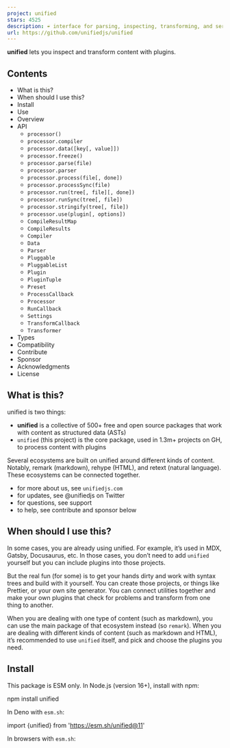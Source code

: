 ```yaml
---
project: unified
stars: 4525
description: ☔️ interface for parsing, inspecting, transforming, and serializing content through syntax trees
url: https://github.com/unifiedjs/unified
---
```


**unified** lets you inspect and transform content with plugins.

Contents
--------

-   What is this?
-   When should I use this?
-   Install
-   Use
-   Overview
-   API
    -   `processor()`
    -   `processor.compiler`
    -   `processor.data([key[, value]])`
    -   `processor.freeze()`
    -   `processor.parse(file)`
    -   `processor.parser`
    -   `processor.process(file[, done])`
    -   `processor.processSync(file)`
    -   `processor.run(tree[, file][, done])`
    -   `processor.runSync(tree[, file])`
    -   `processor.stringify(tree[, file])`
    -   `processor.use(plugin[, options])`
    -   `CompileResultMap`
    -   `CompileResults`
    -   `Compiler`
    -   `Data`
    -   `Parser`
    -   `Pluggable`
    -   `PluggableList`
    -   `Plugin`
    -   `PluginTuple`
    -   `Preset`
    -   `ProcessCallback`
    -   `Processor`
    -   `RunCallback`
    -   `Settings`
    -   `TransformCallback`
    -   `Transformer`
-   Types
-   Compatibility
-   Contribute
-   Sponsor
-   Acknowledgments
-   License

What is this?
-------------

unified is two things:

-   **unified** is a collective of 500+ free and open source packages that work with content as structured data (ASTs)
-   `unified` (this project) is the core package, used in 1.3m+ projects on GH, to process content with plugins

Several ecosystems are built on unified around different kinds of content. Notably, remark (markdown), rehype (HTML), and retext (natural language). These ecosystems can be connected together.

-   for more about us, see `unifiedjs.com`
-   for updates, see @unifiedjs on Twitter
-   for questions, see support
-   to help, see contribute and sponsor below

When should I use this?
-----------------------

In some cases, you are already using unified. For example, it’s used in MDX, Gatsby, Docusaurus, etc. In those cases, you don’t need to add `unified` yourself but you can include plugins into those projects.

But the real fun (for some) is to get your hands dirty and work with syntax trees and build with it yourself. You can create those projects, or things like Prettier, or your own site generator. You can connect utilities together and make your own plugins that check for problems and transform from one thing to another.

When you are dealing with one type of content (such as markdown), you can use the main package of that ecosystem instead (so `remark`). When you are dealing with different kinds of content (such as markdown and HTML), it’s recommended to use `unified` itself, and pick and choose the plugins you need.

Install
-------

This package is ESM only. In Node.js (version 16+), install with npm:

npm install unified

In Deno with `esm.sh`:

import {unified} from 'https://esm.sh/unified@11'

In browsers with `esm.sh`:

<script type\="module"\>
  import {unified} from 'https://esm.sh/unified@11?bundle'
</script\>

Use
---

import rehypeDocument from 'rehype-document'
import rehypeFormat from 'rehype-format'
import rehypeStringify from 'rehype-stringify'
import remarkParse from 'remark-parse'
import remarkRehype from 'remark-rehype'
import {unified} from 'unified'
import {reporter} from 'vfile-reporter'

const file \= await unified()
  .use(remarkParse)
  .use(remarkRehype)
  .use(rehypeDocument, {title: '👋🌍'})
  .use(rehypeFormat)
  .use(rehypeStringify)
  .process('# Hello world!')

console.error(reporter(file))
console.log(String(file))

Yields:

no issues found

<!doctype html\>
<html lang\="en"\>
  <head\>
    <meta charset\="utf-8"\>
    <title\>👋🌍</title\>
    <meta name\="viewport" content\="width=device-width, initial-scale=1"\>
  </head\>
  <body\>
    <h1\>Hello world!</h1\>
  </body\>
</html\>

Overview
--------

`unified` is an interface for processing content with syntax trees. Syntax trees are a representation of content understandable to programs. Those programs, called _plugins_, take these trees and inspect and modify them. To get to the syntax tree from text, there is a _parser_. To get from that back to text, there is a _compiler_. This is the _process_ of a _processor_.

```
| ........................ process ........................... |
| .......... parse ... | ... run ... | ... stringify ..........|

          +--------+                     +----------+
Input ->- | Parser | ->- Syntax Tree ->- | Compiler | ->- Output
          +--------+          |          +----------+
                              X
                              |
                       +--------------+
                       | Transformers |
                       +--------------+
```

###### Processors

Processors process content. On its own, `unified` (the root processor) doesn’t work. It needs to be configured with plugins to work. For example:

const processor \= unified()
  .use(remarkParse)
  .use(remarkRehype)
  .use(rehypeDocument, {title: '👋🌍'})
  .use(rehypeFormat)
  .use(rehypeStringify)

That processor can do different things. It can:

-   …parse markdown (`parse`)
-   …turn parsed markdown into HTML and format the HTML (`run`)
-   …compile HTML (`stringify`)
-   …do all of the above (`process`)

Every processor implements another processor. To create a processor, call another processor. The new processor is configured to work the same as its ancestor. But when the descendant processor is configured in the future it does not affect the ancestral processor.

When processors are exposed from a module (for example, `unified` itself) they should not be configured directly, as that would change their behavior for all module users. Those processors are _frozen_ and they should be called to create a new processor before they are used.

###### File

When processing a document, metadata is gathered about that document. `vfile` is the file format that stores data, metadata, and messages about files for unified and plugins.

There are several utilities for working with these files.

###### Syntax tree

The syntax trees used in unified are unist nodes. A tree represents a whole document and each node is a plain JavaScript object with a `type` field. The semantics of nodes and the format of syntax trees is defined by other projects:

-   esast — JavaScript
-   hast — HTML
-   mdast — markdown
-   nlcst — natural language
-   xast — XML

There are many utilities for working with trees listed in each aforementioned project and maintained in the `syntax-tree` organization. These utilities are a level lower than unified itself and are building blocks that can be used to make plugins.

###### Ecosystems

Around each syntax tree is an ecosystem that focusses on that particular kind of content. At their core, they parse text to a tree and compile that tree back to text. They also provide plugins that work with the syntax tree, without requiring that the end user has knowledge about that tree.

-   rehype (hast) — HTML
-   remark (mdast) — markdown
-   retext (nlcst) — natural language

###### Plugins

Each aforementioned ecosystem comes with a large set of plugins that you can pick and choose from to do all kinds of things.

-   List of remark plugins · `remarkjs/awesome-remark` · `remark-plugin` topic
-   List of rehype plugins · `rehypejs/awesome-rehype` · `rehype-plugin` topic
-   List of retext plugins · `retextjs/awesome-retext` · `retext-plugin` topic

There are also a few plugins that work in any ecosystem:

-   `unified-diff` — ignore unrelated messages in GitHub Actions and Travis
-   `unified-infer-git-meta` — infer metadata of a document from Git
-   `unified-message-control` — enable, disable, and ignore messages from content

###### Configuration

Processors are configured with plugins or with the `data` method. Most plugins also accept configuration through options. See each plugin’s readme for more info.

###### Integrations

unified can integrate with the file system through `unified-engine`. CLI apps can be created with `unified-args`, Gulp plugins with `unified-engine-gulp`, and language servers with `unified-language-server`. A streaming interface can be created with `unified-stream`.

###### Programming interface

The API provided by `unified` allows multiple files to be processed and gives access to metadata (such as lint messages):

import rehypeStringify from 'rehype-stringify'
import remarkParse from 'remark-parse'
import remarkPresetLintMarkdownStyleGuide from 'remark-preset-lint-markdown-style-guide'
import remarkRehype from 'remark-rehype'
import remarkRetext from 'remark-retext'
import retextEnglish from 'retext-english'
import retextEquality from 'retext-equality'
import {unified} from 'unified'
import {reporter} from 'vfile-reporter'

const file \= await unified()
  .use(remarkParse)
  .use(remarkPresetLintMarkdownStyleGuide)
  .use(remarkRetext, unified().use(retextEnglish).use(retextEquality))
  .use(remarkRehype)
  .use(rehypeStringify)
  .process('\*Emphasis\* and \_stress\_, you guys!')

console.error(reporter(file))
console.log(String(file))

Yields:

1:16-1:24 warning Emphasis should use \`\*\` as a marker                                 emphasis-marker remark-lint
1:30-1:34 warning \`guys\` may be insensitive, use \`people\`, \`persons\`, \`folks\` instead gals-man        retext-equality

⚠ 2 warnings

<p\><em\>Emphasis</em\> and <em\>stress</em\>, you guys!</p\>

###### Transforming between ecosystems

Ecosystems can be combined in two modes.

**Bridge** mode transforms the tree from one format (_origin_) to another (_destination_). A different processor runs on the destination tree. Afterwards, the original processor continues with the origin tree.

**Mutate** mode also transforms the syntax tree from one format to another. But the original processor continues transforming the destination tree.

In the previous example (“Programming interface”), `remark-retext` is used in bridge mode: the origin syntax tree is kept after retext is done; whereas `remark-rehype` is used in mutate mode: it sets a new syntax tree and discards the origin tree.

The following plugins lets you combine ecosystems:

-   `remark-retext` — turn markdown into natural language
-   `remark-rehype` — turn markdown into HTML
-   `rehype-retext` — turn HTML into natural language
-   `rehype-remark` — turn HTML into markdown

API
---

This package exports the identifier `unified` (the root `processor`). There is no default export.

### `processor()`

Create a new processor.

###### Returns

New _unfrozen_ processor (`processor`).

This processor is configured to work the same as its ancestor. When the descendant processor is configured in the future it does not affect the ancestral processor.

###### Example

This example shows how a new processor can be created (from `remark`) and linked to **stdin**(4) and **stdout**(4).

import process from 'node:process'
import concatStream from 'concat-stream'
import {remark} from 'remark'

process.stdin.pipe(
  concatStream(function (buf) {
    process.stdout.write(String(remark().processSync(buf)))
  })
)

### `processor.compiler`

Compiler to use (`Compiler`, optional).

### `processor.data([key[, value]])`

Configure the processor with info available to all plugins. Information is stored in an object.

Typically, options can be given to a specific plugin, but sometimes it makes sense to have information shared with several plugins. For example, a list of HTML elements that are self-closing, which is needed during all phases.

> 👉 **Note**: setting information cannot occur on _frozen_ processors. Call the processor first to create a new unfrozen processor.

> 👉 **Note**: to register custom data in TypeScript, augment the `Data` interface.

###### Signatures

-   `processor = processor.data(key, value)`
-   `processor = processor.data(dataset)`
-   `value = processor.data(key)`
-   `dataset = processor.data()`

###### Parameters

-   `key` (`keyof Data`, optional) — field to get
-   `value` (`Data[key]`) — value to set
-   `values` (`Data`) — values to set

###### Returns

The current processor when setting (`processor`), the value at `key` when getting (`Data[key]`), or the entire dataset when getting without key (`Data`).

###### Example

This example show how to get and set info:

import {unified} from 'unified'

const processor \= unified().data('alpha', 'bravo')

processor.data('alpha') // => 'bravo'

processor.data() // => {alpha: 'bravo'}

processor.data({charlie: 'delta'})

processor.data() // => {charlie: 'delta'}

### `processor.freeze()`

Freeze a processor.

Frozen processors are meant to be extended and not to be configured directly.

When a processor is frozen it cannot be unfrozen. New processors working the same way can be created by calling the processor.

It’s possible to freeze processors explicitly by calling `.freeze()`. Processors freeze automatically when `.parse()`, `.run()`, `.runSync()`, `.stringify()`, `.process()`, or `.processSync()` are called.

###### Returns

The current processor (`processor`).

###### Example

This example, `index.js`, shows how `rehype` prevents extensions to itself:

import rehypeParse from 'rehype-parse'
import rehypeStringify from 'rehype-stringify'
import {unified} from 'unified'

export const rehype \= unified().use(rehypeParse).use(rehypeStringify).freeze()

That processor can be used and configured like so:

import {rehype} from 'rehype'
import rehypeFormat from 'rehype-format'
// …

rehype()
  .use(rehypeFormat)
  // …

A similar looking example is broken as operates on the frozen interface. If this behavior was allowed it would result in unexpected behavior so an error is thrown. **This is not valid**:

import {rehype} from 'rehype'
import rehypeFormat from 'rehype-format'
// …

rehype
  .use(rehypeFormat)
  // …

Yields:

~/node\_modules/unified/index.js:426
    throw new Error(
    ^

Error: Cannot call \`use\` on a frozen processor.
Create a new processor first, by calling it: use \`processor()\` instead of \`processor\`.
    at assertUnfrozen (~/node\_modules/unified/index.js:426:11)
    at Function.use (~/node\_modules/unified/index.js:165:5)
    …

### `processor.parse(file)`

Parse text to a syntax tree.

> 👉 **Note**: `parse` freezes the processor if not already _frozen_.

> 👉 **Note**: `parse` performs the parse phase, not the run phase or other phases.

###### Parameters

-   `file` (`Compatible`) — file to parse; typically `string` or `VFile`; any value accepted as `x` in `new VFile(x)`

###### Returns

Syntax tree representing `file` (`Node`).

###### Example

This example shows how `parse` can be used to create a tree from a file.

import remarkParse from 'remark-parse'
import {unified} from 'unified'

const tree \= unified().use(remarkParse).parse('# Hello world!')

console.log(tree)

Yields:

{
  type: 'root',
  children: \[
    {type: 'heading', depth: 1, children: \[Array\], position: \[Object\]}
  \],
  position: {
    start: {line: 1, column: 1, offset: 0},
    end: {line: 1, column: 15, offset: 14}
  }
}

### `processor.parser`

Parser to use (`Parser`, optional).

### `processor.process(file[, done])`

Process the given file as configured on the processor.

> 👉 **Note**: `process` freezes the processor if not already _frozen_.

> 👉 **Note**: `process` performs the parse, run, and stringify phases.

###### Signatures

-   `processor.process(file, done)`
-   `Promise<VFile> = processor.process(file?)`

###### Parameters

-   `file` (`Compatible`, optional) — file; typically `string` or `VFile`; any value accepted as `x` in `new VFile(x)`
-   `done` (`ProcessCallback`, optional) — callback

###### Returns

Nothing if `done` is given (`undefined`). Otherwise a promise, rejected with a fatal error or resolved with the processed file (`Promise<VFile>`).

The parsed, transformed, and compiled value is available at `file.value` (see note).

> 👉 **Note**: unified typically compiles by serializing: most compilers return `string` (or `Uint8Array`). Some compilers, such as the one configured with `rehype-react`, return other values (in this case, a React tree). If you’re using a compiler that doesn’t serialize, expect different result values.
> 
> To register custom results in TypeScript, add them to `CompileResultMap`.

###### Example

This example shows how `process` can be used to process a file:

import rehypeDocument from 'rehype-document'
import rehypeFormat from 'rehype-format'
import rehypeStringify from 'rehype-stringify'
import remarkParse from 'remark-parse'
import remarkRehype from 'remark-rehype'
import {unified} from 'unified'

const file \= await unified()
  .use(remarkParse)
  .use(remarkRehype)
  .use(rehypeDocument, {title: '👋🌍'})
  .use(rehypeFormat)
  .use(rehypeStringify)
  .process('# Hello world!')

console.log(String(file))

Yields:

<!doctype html\>
<html lang\="en"\>
  <head\>
    <meta charset\="utf-8"\>
    <title\>👋🌍</title\>
    <meta name\="viewport" content\="width=device-width, initial-scale=1"\>
  </head\>
  <body\>
    <h1\>Hello world!</h1\>
  </body\>
</html\>

### `processor.processSync(file)`

Process the given file as configured on the processor.

An error is thrown if asynchronous transforms are configured.

> 👉 **Note**: `processSync` freezes the processor if not already _frozen_.

> 👉 **Note**: `processSync` performs the parse, run, and stringify phases.

###### Parameters

-   `file` (`Compatible`, optional) — file; typically `string` or `VFile`; any value accepted as `x` in `new VFile(x)`

###### Returns

The processed file (`VFile`).

The parsed, transformed, and compiled value is available at `file.value` (see note).

> 👉 **Note**: unified typically compiles by serializing: most compilers return `string` (or `Uint8Array`). Some compilers, such as the one configured with `rehype-react`, return other values (in this case, a React tree). If you’re using a compiler that doesn’t serialize, expect different result values.
> 
> To register custom results in TypeScript, add them to `CompileResultMap`.

###### Example

This example shows how `processSync` can be used to process a file, if all transformers are synchronous.

import rehypeDocument from 'rehype-document'
import rehypeFormat from 'rehype-format'
import rehypeStringify from 'rehype-stringify'
import remarkParse from 'remark-parse'
import remarkRehype from 'remark-rehype'
import {unified} from 'unified'

const processor \= unified()
  .use(remarkParse)
  .use(remarkRehype)
  .use(rehypeDocument, {title: '👋🌍'})
  .use(rehypeFormat)
  .use(rehypeStringify)

console.log(String(processor.processSync('# Hello world!')))

Yields:

<!doctype html\>
<html lang\="en"\>
  <head\>
    <meta charset\="utf-8"\>
    <title\>👋🌍</title\>
    <meta name\="viewport" content\="width=device-width, initial-scale=1"\>
  </head\>
  <body\>
    <h1\>Hello world!</h1\>
  </body\>
</html\>

### `processor.run(tree[, file][, done])`

Run _transformers_ on a syntax tree.

> 👉 **Note**: `run` freezes the processor if not already _frozen_.

> 👉 **Note**: `run` performs the run phase, not other phases.

###### Signatures

-   `processor.run(tree, done)`
-   `processor.run(tree, file, done)`
-   `Promise<Node> = processor.run(tree, file?)`

###### Parameters

-   `tree` (`Node`) — tree to transform and inspect
-   `file` (`Compatible`, optional) — file associated with `node`; any value accepted as `x` in `new VFile(x)`
-   `done` (`RunCallback`, optional) — callback

###### Returns

Nothing if `done` is given (`undefined`). Otherwise, a promise rejected with a fatal error or resolved with the transformed tree (`Promise<Node>`).

###### Example

This example shows how `run` can be used to transform a tree:

import remarkReferenceLinks from 'remark-reference-links'
import {unified} from 'unified'
import {u} from 'unist-builder'

const tree \= u('root', \[
  u('paragraph', \[
    u('link', {href: 'https://example.com'}, \[u('text', 'Example Domain')\])
  \])
\])

const changedTree \= await unified().use(remarkReferenceLinks).run(tree)

console.log(changedTree)

Yields:

{
  type: 'root',
  children: \[
    {type: 'paragraph', children: \[Array\]},
    {type: 'definition', identifier: '1', title: '', url: undefined}
  \]
}

### `processor.runSync(tree[, file])`

Run _transformers_ on a syntax tree.

An error is thrown if asynchronous transforms are configured.

> 👉 **Note**: `runSync` freezes the processor if not already _frozen_.

> 👉 **Note**: `runSync` performs the run phase, not other phases.

###### Parameters

-   `tree` (`Node`) — tree to transform and inspect
-   `file` (`Compatible`, optional) — file associated with `node`; any value accepted as `x` in `new VFile(x)`

###### Returns

Transformed tree (`Node`).

### `processor.stringify(tree[, file])`

Compile a syntax tree.

> 👉 **Note**: `stringify` freezes the processor if not already _frozen_.

> 👉 **Note**: `stringify` performs the stringify phase, not the run phase or other phases.

###### Parameters

-   `tree` (`Node`) — tree to compile
-   `file` (`Compatible`, optional) — file associated with `node`; any value accepted as `x` in `new VFile(x)`

###### Returns

Textual representation of the tree (`Uint8Array` or `string`, see note).

> 👉 **Note**: unified typically compiles by serializing: most compilers return `string` (or `Uint8Array`). Some compilers, such as the one configured with `rehype-react`, return other values (in this case, a React tree). If you’re using a compiler that doesn’t serialize, expect different result values.
> 
> To register custom results in TypeScript, add them to `CompileResultMap`.

###### Example

This example shows how `stringify` can be used to serialize a syntax tree:

import {h} from 'hastscript'
import rehypeStringify from 'rehype-stringify'
import {unified} from 'unified'

const tree \= h('h1', 'Hello world!')

const document \= unified().use(rehypeStringify).stringify(tree)

console.log(document)

Yields:

<h1\>Hello world!</h1\>

### `processor.use(plugin[, options])`

Configure the processor to use a plugin, a list of usable values, or a preset.

If the processor is already using a plugin, the previous plugin configuration is changed based on the options that are passed in. In other words, the plugin is not added a second time.

> 👉 **Note**: `use` cannot be called on _frozen_ processors. Call the processor first to create a new unfrozen processor.

###### Signatures

-   `processor.use(preset?)`
-   `processor.use(list)`
-   `processor.use(plugin[, ...parameters])`

###### Parameters

-   `preset` (`Preset`) — plugins and settings
-   `list` (`PluggableList`) — list of usable things
-   `plugin` (`Plugin`) — plugin
-   `parameters` (`Array<unknown>`) — configuration for `plugin`, typically a single options object

###### Returns

Current processor (`processor`).

###### Example

There are many ways to pass plugins to `.use()`. This example gives an overview:

import {unified} from 'unified'

unified()
  // Plugin with options:
  .use(pluginA, {x: true, y: true})
  // Passing the same plugin again merges configuration (to \`{x: true, y: false, z: true}\`):
  .use(pluginA, {y: false, z: true})
  // Plugins:
  .use(\[pluginB, pluginC\])
  // Two plugins, the second with options:
  .use(\[pluginD, \[pluginE, {}\]\])
  // Preset with plugins and settings:
  .use({plugins: \[pluginF, \[pluginG, {}\]\], settings: {position: false}})
  // Settings only:
  .use({settings: {position: false}})

### `CompileResultMap`

Interface of known results from compilers (TypeScript type).

Normally, compilers result in text (`Value` of `vfile`). When you compile to something else, such as a React node (as in, `rehype-react`), you can augment this interface to include that type.

import type {ReactNode} from 'somewhere'

declare module 'unified' {
  interface CompileResultMap {
    // Register a new result (value is used, key should match it).
    ReactNode: ReactNode
  }
}

export {} // You may not need this, but it makes sure the file is a module.

Use `CompileResults` to access the values.

###### Type

interface CompileResultMap {
  // Note: if \`Value\` from \`VFile\` is changed, this should too.
  Uint8Array: Uint8Array
  string: string
}

### `CompileResults`

Acceptable results from compilers (TypeScript type).

To register custom results, add them to `CompileResultMap`.

###### Type

type CompileResults \= CompileResultMap\[keyof CompileResultMap\]

### `Compiler`

A **compiler** handles the compiling of a syntax tree to something else (in most cases, text) (TypeScript type).

It is used in the stringify phase and called with a `Node` and `VFile` representation of the document to compile. It should return the textual representation of the given tree (typically `string`).

> 👉 **Note**: unified typically compiles by serializing: most compilers return `string` (or `Uint8Array`). Some compilers, such as the one configured with `rehype-react`, return other values (in this case, a React tree). If you’re using a compiler that doesn’t serialize, expect different result values.
> 
> To register custom results in TypeScript, add them to `CompileResultMap`.

###### Type

type Compiler<
  Tree extends Node \= Node,
  Result extends CompileResults \= CompileResults
\> \= (tree: Tree, file: VFile) \=> Result

### `Data`

Interface of known data that can be supported by all plugins (TypeScript type).

Typically, options can be given to a specific plugin, but sometimes it makes sense to have information shared with several plugins. For example, a list of HTML elements that are self-closing, which is needed during all phases.

To type this, do something like:

declare module 'unified' {
  interface Data {
    htmlVoidElements?: Array<string\> | undefined
  }
}

export {} // You may not need this, but it makes sure the file is a module.

###### Type

interface Data {
  settings?: Settings | undefined
}

See `Settings` for more info.

### `Parser`

A **parser** handles the parsing of text to a syntax tree (TypeScript type).

It is used in the parse phase and is called with a `string` and `VFile` of the document to parse. It must return the syntax tree representation of the given file (`Node`).

###### Type

type Parser<Tree extends Node \= Node\> \= (document: string, file: VFile) \=> Tree

### `Pluggable`

Union of the different ways to add plugins and settings (TypeScript type).

###### Type

type Pluggable \=
  | Plugin<Array<any\>, any, any\>
  | PluginTuple<Array<any\>, any, any\>
  | Preset

See `Plugin`, `PluginTuple`, and `Preset` for more info.

### `PluggableList`

List of plugins and presets (TypeScript type).

###### Type

type PluggableList \= Array<Pluggable\>

See `Pluggable` for more info.

### `Plugin`

Single plugin (TypeScript type).

Plugins configure the processors they are applied on in the following ways:

-   they change the processor, such as the parser, the compiler, or by configuring data
-   they specify how to handle trees and files

In practice, they are functions that can receive options and configure the processor (`this`).

> 👉 **Note**: plugins are called when the processor is _frozen_, not when they are applied.

###### Type

type Plugin<
  PluginParameters extends unknown\[\] \= \[\],
  Input extends Node | string | undefined \= Node,
  Output \= Input
\> \= (
  this: Processor,
  ...parameters: PluginParameters
) \=> Input extends string // Parser.
  ? Output extends Node | undefined
    ? undefined | void
    : never
  : Output extends CompileResults // Compiler.
  ? Input extends Node | undefined
    ? undefined | void
    : never
  : // Inspect/transform.
      | Transformer<
          Input extends Node ? Input : Node,
          Output extends Node ? Output : Node
        \>
      | undefined
      | void

See `Transformer` for more info.

###### Example

`move.js`:

/\*\*
 \* @import {Plugin} from 'unified'
 \*/

/\*\*
 \* @typedef Options
 \*   Configuration (required).
 \* @property {string} extname
 \*   File extension to use (must start with \`.\`).
 \*/

/\*\* @type {Plugin<\[Options\]>} \*/
export function move(options) {
  if (!options || !options.extname) {
    throw new Error('Missing \`options.extname\`')
  }

  return function (\_, file) {
    if (file.extname && file.extname !== options.extname) {
      file.extname \= options.extname
    }
  }
}

`example.md`:

\# Hello, world!

`example.js`:

import rehypeStringify from 'rehype-stringify'
import remarkParse from 'remark-parse'
import remarkRehype from 'remark-rehype'
import {read, write} from 'to-vfile'
import {unified} from 'unified'
import {reporter} from 'vfile-reporter'
import {move} from './move.js'

const file \= await unified()
  .use(remarkParse)
  .use(remarkRehype)
  .use(move, {extname: '.html'})
  .use(rehypeStringify)
  .process(await read('example.md'))

console.error(reporter(file))
await write(file) // Written to \`example.html\`.

Yields:

example.md: no issues found

…and in `example.html`:

<h1\>Hello, world!</h1\>

### `PluginTuple`

Tuple of a plugin and its configuration (TypeScript type).

The first item is a plugin, the rest are its parameters.

###### Type

type PluginTuple<
  TupleParameters extends unknown\[\] \= \[\],
  Input extends Node | string | undefined \= undefined,
  Output \= undefined
\> \= \[
  plugin: Plugin<TupleParameters, Input, Output\>,
  ...parameters: TupleParameters
\]

See `Plugin` for more info.

### `Preset`

Sharable configuration (TypeScript type).

They can contain plugins and settings.

###### Fields

-   `plugins` (`PluggableList`, optional) — list of plugins and presets
-   `settings` (`Data`, optional) — shared settings for parsers and compilers

###### Example

`preset.js`:

/\*\*
 \* @import {Preset} from 'unified'
 \*/

import remarkCommentConfig from 'remark-comment-config'
import remarkLicense from 'remark-license'
import remarkPresetLintConsistent from 'remark-preset-lint-consistent'
import remarkPresetLintRecommended from 'remark-preset-lint-recommended'
import remarkToc from 'remark-toc'

/\*\* @type {Preset} \*/
const preset \= {
  plugins: \[
    remarkPresetLintRecommended,
    remarkPresetLintConsistent,
    remarkCommentConfig,
    \[remarkToc, {maxDepth: 3, tight: true}\],
    remarkLicense
  \],
  settings: {bullet: '\*', emphasis: '\*', fences: true},
}

export default preset

`example.md`:

\# Hello, world!

\_Emphasis\_ and \*\*importance\*\*.

\## Table of contents

\## API

\## License

`example.js`:

import {remark} from 'remark'
import {read, write} from 'to-vfile'
import {reporter} from 'vfile-reporter'
import preset from './preset.js'

const file \= await remark()
  .use(preset)
  .process(await read('example.md'))

console.error(reporter(file))
await write(file)

Yields:

example.md: no issues found

`example.md` now contains:

\# Hello, world!

\*Emphasis\* and \*\*importance\*\*.

\## Table of contents

\*   \[API\](#api)
\*   \[License\](#license)

\## API

\## License

\[MIT\](license) © \[Titus Wormer\](https://wooorm.com)

### `ProcessCallback`

Callback called when the process is done (TypeScript type).

Called with either an error or a result.

###### Parameters

-   `error` (`Error`, optional) — fatal error
-   `file` (`VFile`, optional) — processed file

###### Returns

Nothing (`undefined`).

###### Example

This example shows how `process` can be used to process a file with a callback.

import remarkGithub from 'remark-github'
import remarkParse from 'remark-parse'
import remarkStringify from 'remark-stringify'
import {unified} from 'unified'
import {reporter} from 'vfile-reporter'

unified()
  .use(remarkParse)
  .use(remarkGithub)
  .use(remarkStringify)
  .process('@unifiedjs', function (error, file) {
    if (error) throw error
    if (file) {
      console.error(reporter(file))
      console.log(String(file))
    }
  })

Yields:

no issues found

\[\*\*@unifiedjs\*\*\](https://github.com/unifiedjs)

### `Processor`

Type of a `processor` (TypeScript type).

### `RunCallback`

Callback called when transformers are done (TypeScript type).

Called with either an error or results.

###### Parameters

-   `error` (`Error`, optional) — fatal error
-   `tree` (`Node`, optional) — transformed tree
-   `file` (`VFile`, optional) — file

###### Returns

Nothing (`undefined`).

### `Settings`

Interface of known extra options, that can be supported by parser and compilers.

This exists so that users can use packages such as `remark`, which configure both parsers and compilers (in this case `remark-parse` and `remark-stringify`), and still provide options for them.

When you make parsers or compilers, that could be packaged up together, you should support `this.data('settings')` as input and merge it with explicitly passed `options`. Then, to type it, using `remark-stringify` as an example, do something like:

declare module 'unified' {
  interface Settings {
    bullet: '\*' | '+' | '-'
    // …
  }
}

export {} // You may not need this, but it makes sure the file is a module.

###### Type

interface Settings {}

### `TransformCallback`

Callback passed to transforms (TypeScript type).

If the signature of a `transformer` accepts a third argument, the transformer may perform asynchronous operations, and must call it.

###### Parameters

-   `error` (`Error`, optional) — fatal error to stop the process
-   `tree` (`Node`, optional) — new, changed, tree
-   `file` (`VFile`, optional) — new, changed, file

###### Returns

Nothing (`undefined`).

### `Transformer`

Transformers handle syntax trees and files (TypeScript type).

They are functions that are called each time a syntax tree and file are passed through the run phase. When an error occurs in them (either because it’s thrown, returned, rejected, or passed to `next`), the process stops.

The run phase is handled by `trough`, see its documentation for the exact semantics of these functions.

> 👉 **Note**: you should likely ignore `next`: don’t accept it. it supports callback-style async work. But promises are likely easier to reason about.

###### Type

type Transformer<
  Input extends Node \= Node,
  Output extends Node \= Input
\> \= (
  tree: Input,
  file: VFile,
  next: TransformCallback<Output\>
) \=>
  | Promise<Output | undefined\>
  | Output
  | Error
  | undefined

Types
-----

This package is fully typed with TypeScript. It exports the additional types `CompileResultMap`, `CompileResults`, `Compiler`, `Data`, `Parser`, `Pluggable`, `PluggableList`, `Plugin`, `PluginTuple`, `Preset`, `ProcessCallback`, `Processor`, `RunCallback`, `Settings`, `TransformCallback`, and `Transformer`

For TypeScript to work, it is particularly important to type your plugins correctly. We strongly recommend using the `Plugin` type with its generics and to use the node types for the syntax trees provided by our packages (as in, `@types/hast`, `@types/mdast`, `@types/nlcst`).

/\*\*
 \* @import {Root as HastRoot} from 'hast'
 \* @import {Root as MdastRoot} from 'mdast'
 \* @import {Plugin} from 'unified'
 \*/

/\*\*
 \* @typedef Options
 \*   Configuration (optional).
 \* @property {boolean | null | undefined} \[someField\]
 \*   Some option (optional).
 \*/

// To type options:
/\*\* @type {Plugin<\[(Options | null | undefined)?\]>} \*/
export function myPluginAcceptingOptions(options) {
  const settings \= options || {}
  // \`settings\` is now \`Options\`.
}

// To type a plugin that works on a certain tree, without options:
/\*\* @type {Plugin<\[\], MdastRoot>} \*/
export function myRemarkPlugin() {
  return function (tree, file) {
    // \`tree\` is \`MdastRoot\`.
  }
}

// To type a plugin that transforms one tree into another:
/\*\* @type {Plugin<\[\], MdastRoot, HastRoot>} \*/
export function remarkRehype() {
  return function (tree) {
    // \`tree\` is \`MdastRoot\`.
    // Result must be \`HastRoot\`.
  }
}

// To type a plugin that defines a parser:
/\*\* @type {Plugin<\[\], string, MdastRoot>} \*/
export function remarkParse(options) {}

// To type a plugin that defines a compiler:
/\*\* @type {Plugin<\[\], HastRoot, string>} \*/
export function rehypeStringify(options) {}

Compatibility
-------------

Projects maintained by the unified collective are compatible with maintained versions of Node.js.

When we cut a new major release, we drop support for unmaintained versions of Node. This means we try to keep the current release line, `unified@^11`, compatible with Node.js 16.

Contribute
----------

See `contributing.md` in `unifiedjs/.github` for ways to get started. See `support.md` for ways to get help.

This project has a code of conduct. By interacting with this repository, organization, or community you agree to abide by its terms.

For info on how to submit a security report, see our security policy.

Sponsor
-------

Support this effort and give back by sponsoring on OpenCollective!

Vercel  
  

Motif  
  

HashiCorp  
  

American Express  
  

GitBook  
  

Gatsby  
  

Netlify  
  

Coinbase  
  

ThemeIsle  
  

Expo  
  

Boost Note  
  

Markdown Space  
  

Holloway  
  

  
**You?**  
  

Acknowledgments
---------------

Preliminary work for unified was done in 2014 for **retext** and inspired by `ware`. Further incubation happened in **remark**. The project was finally externalised in 2015 and published as `unified`. The project was authored by **@wooorm**.

Although `unified` since moved its plugin architecture to `trough`, thanks to **@calvinfo**, **@ianstormtaylor**, and others for their work on `ware`, as it was a huge initial inspiration.

License
-------

MIT © Titus Wormer
